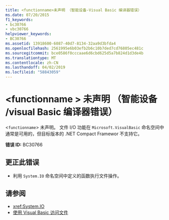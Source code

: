 ```yaml
---
title: <functionname>未声明 （智能设备-Visual Basic 编译器错误）
ms.date: 07/20/2015
f1_keywords:
- bc30766
- vbc30766
helpviewer_keywords:
- BC30766
ms.assetid: 13918600-6087-40d7-8134-32aa9d3bfda4
ms.openlocfilehash: 2561995e6b03efb2b6c10b7ded7cd76805ec481c
ms.sourcegitcommit: bce0586f0cccaae6d6cbd625d5a7b824d1d3de4b
ms.translationtype: MT
ms.contentlocale: zh-CN
ms.lasthandoff: 04/02/2019
ms.locfileid: "58843059"
---
```

# <a name="functionname-is-not-declared-smart-devicevisual-basic-compiler-error"></a>\<functionname > 未声明 （智能设备 /visual Basic 编译器错误）
<`functionname`> 未声明。 文件 I/O 功能在 `Microsoft.VisualBasic` 命名空间中通常是可用的，但目标版本的 .NET Compact Framewor 不支持它。  
  
 **错误 ID:** BC30766  
  
## <a name="to-correct-this-error"></a>更正此错误  
  
-   利用 `System.IO` 命名空间中定义的函数执行文件操作。  
  
## <a name="see-also"></a>请参阅

- <xref:System.IO>
- [使用 Visual Basic 访问文件](../../../visual-basic/developing-apps/programming/drives-directories-files/file-access.md)
